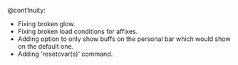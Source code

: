 @cont1nuity:
- Fixing broken glow.
- Fixing broken load conditions for affixes.
- Adding option to only show buffs on the personal bar which would show on the default one.
- Adding 'resetcvar(s)' command.

